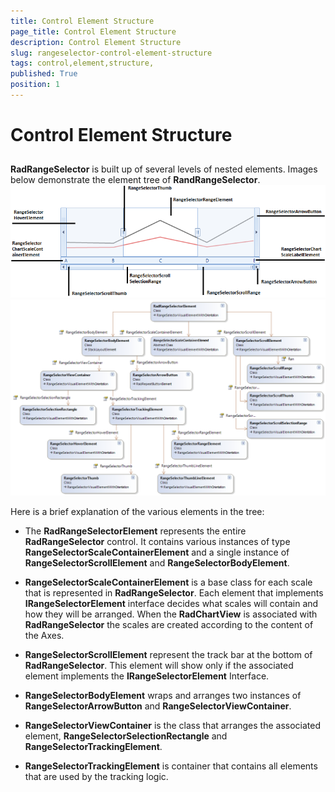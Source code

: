 ```yaml
---
title: Control Element Structure 
page_title: Control Element Structure 
description: Control Element Structure 
slug: rangeselector-control-element-structure
tags: control,element,structure,
published: True
position: 1
---
```


# Control Element Structure 



## 

__RadRangeSelector__ is built up of several levels of nested elements.  Images below demonstrate the element tree of __RandRangeSelector__.
      ![rangeselector-control-structure 001](images/rangeselector-control-structure001.png)![rangeselector-control-structure 002](images/rangeselector-control-structure002.png)

Here is a brief explanation of the various elements in the tree:
      

* The __RadRangeSelectorElement__ represents the entire __RadRangeSelector__ control. It contains various  instances of type __RangeSelectorScaleContainerElement__ and a single instance of __RangeSelectorScrollElement__ and __RangeSelectorBodyElement__.
          

* __RangeSelectorScaleContainerElement__ is a base class for each scale that is represented in __RadRangeSelector__. Each element that implements __IRangeSelectorElement__ interface decides what scales will contain and how they will be arranged. When the __RadChartView__ is associated with __RadRangeSelector__ the scales are created according to the content of the Axes.
          

* __RangeSelectorScrollElement__ represent the track bar at the bottom of __RadRangeSelector__. This element will show only if the associated element implements the __IRangeSelectorElement__ Interface.
         

* __RangeSelectorBodyElement__ wraps and arranges two instances of __RangeSelectorArrowButton__ and __RangeSelectorViewContainer__.
          

* __RangeSelectorViewContainer__ is the class that arranges the associated element, __RangeSelectorSelectionRectangle__ and __RangeSelectorTrackingElement__.
          

* __RangeSelectorTrackingElement__ is container that contains all elements that are used by the tracking logic.
          
